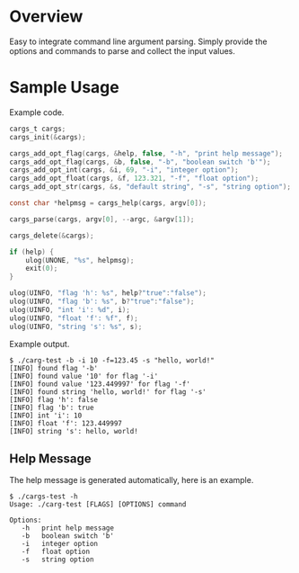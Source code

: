 # Overview
Easy to integrate command line argument parsing. Simply provide the options and commands to parse and collect the input values.

# Sample Usage
Example code.
```C
cargs_t cargs;
cargs_init(&cargs);

cargs_add_opt_flag(cargs, &help, false, "-h", "print help message");
cargs_add_opt_flag(cargs, &b, false, "-b", "boolean switch 'b'");
cargs_add_opt_int(cargs, &i, 69, "-i", "integer option");
cargs_add_opt_float(cargs, &f, 123.321, "-f", "float option");
cargs_add_opt_str(cargs, &s, "default string", "-s", "string option");

const char *helpmsg = cargs_help(cargs, argv[0]);

cargs_parse(cargs, argv[0], --argc, &argv[1]);

cargs_delete(&cargs);

if (help) {
    ulog(UNONE, "%s", helpmsg);
    exit(0);
}

ulog(UINFO, "flag 'h': %s", help?"true":"false");
ulog(UINFO, "flag 'b': %s", b?"true":"false");
ulog(UINFO, "int 'i': %d", i);
ulog(UINFO, "float 'f': %f", f);
ulog(UINFO, "string 's': %s", s);
```

Example output.
```
$ ./carg-test -b -i 10 -f=123.45 -s "hello, world!"
[INFO] found flag '-b'
[INFO] found value '10' for flag '-i'
[INFO] found value '123.449997' for flag '-f'
[INFO] found string 'hello, world!' for flag '-s'
[INFO] flag 'h': false
[INFO] flag 'b': true
[INFO] int 'i': 10
[INFO] float 'f': 123.449997
[INFO] string 's': hello, world!
```

## Help Message
The help message is generated automatically, here is an example.

```
$ ./cargs-test -h
Usage: ./carg-test [FLAGS] [OPTIONS] command

Options:
   -h   print help message
   -b   boolean switch 'b'
   -i   integer option
   -f   float option
   -s   string option
```
